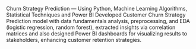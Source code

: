 Churn Strategy Prediction — Using Python, Machine Learning Algorithms, Statistical Techniques and Power BI
Developed Customer Churn Strategy Prediction model with data fundamentals analysis, preprocessing, and EDA (logistic regression, random forest), 
extracted insights via correlation matrices and also designed Power BI dashboards for visualizing results to stakeholders, enhancing customer retention strategies.
